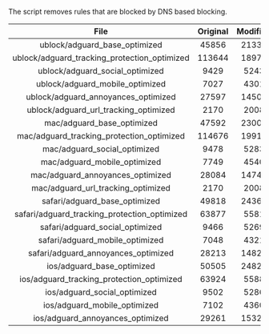 The script removes rules that are blocked by DNS based blocking.


| File | Original | Modified |
|:----:|:-----:|:-----:|
| ublock/adguard_base_optimized | 45856 | 21337 |
| ublock/adguard_tracking_protection_optimized | 113644 | 18977 |
| ublock/adguard_social_optimized | 9429 | 5243 |
| ublock/adguard_mobile_optimized | 7027 | 4301 |
| ublock/adguard_annoyances_optimized | 27597 | 14508 |
| ublock/adguard_url_tracking_optimized | 2170 | 2008 |
| mac/adguard_base_optimized | 47592 | 23001 |
| mac/adguard_tracking_protection_optimized | 114676 | 19912 |
| mac/adguard_social_optimized | 9478 | 5283 |
| mac/adguard_mobile_optimized | 7749 | 4540 |
| mac/adguard_annoyances_optimized | 28084 | 14744 |
| mac/adguard_url_tracking_optimized | 2170 | 2008 |
| safari/adguard_base_optimized | 49818 | 24362 |
| safari/adguard_tracking_protection_optimized | 63877 | 5581 |
| safari/adguard_social_optimized | 9466 | 5269 |
| safari/adguard_mobile_optimized | 7048 | 4321 |
| safari/adguard_annoyances_optimized | 28213 | 14821 |
| ios/adguard_base_optimized | 50505 | 24821 |
| ios/adguard_tracking_protection_optimized | 63924 | 5588 |
| ios/adguard_social_optimized | 9502 | 5286 |
| ios/adguard_mobile_optimized | 7102 | 4360 |
| ios/adguard_annoyances_optimized | 29261 | 15328 |